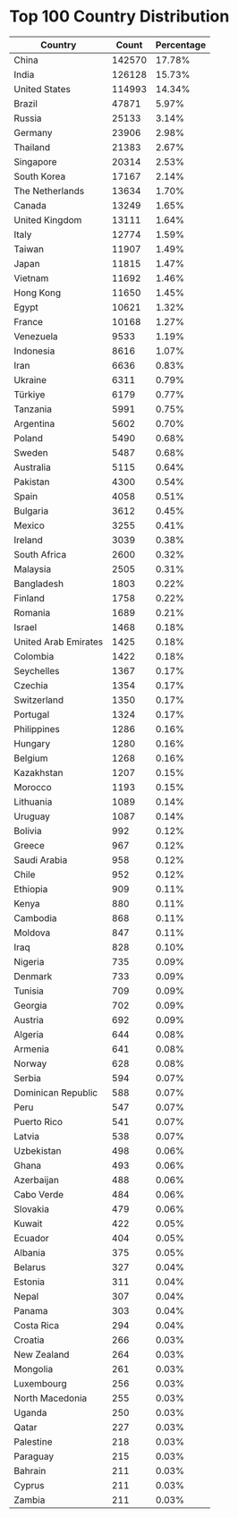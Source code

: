 # Top 100 Country Distribution
| Country | Count | Percentage |
|----|----|----|
| China | 142570 | 17.78% |
| India | 126128 | 15.73% |
| United States | 114993 | 14.34% |
| Brazil | 47871 | 5.97% |
| Russia | 25133 | 3.14% |
| Germany | 23906 | 2.98% |
| Thailand | 21383 | 2.67% |
| Singapore | 20314 | 2.53% |
| South Korea | 17167 | 2.14% |
| The Netherlands | 13634 | 1.70% |
| Canada | 13249 | 1.65% |
| United Kingdom | 13111 | 1.64% |
| Italy | 12774 | 1.59% |
| Taiwan | 11907 | 1.49% |
| Japan | 11815 | 1.47% |
| Vietnam | 11692 | 1.46% |
| Hong Kong | 11650 | 1.45% |
| Egypt | 10621 | 1.32% |
| France | 10168 | 1.27% |
| Venezuela | 9533 | 1.19% |
| Indonesia | 8616 | 1.07% |
| Iran | 6636 | 0.83% |
| Ukraine | 6311 | 0.79% |
| Türkiye | 6179 | 0.77% |
| Tanzania | 5991 | 0.75% |
| Argentina | 5602 | 0.70% |
| Poland | 5490 | 0.68% |
| Sweden | 5487 | 0.68% |
| Australia | 5115 | 0.64% |
| Pakistan | 4300 | 0.54% |
| Spain | 4058 | 0.51% |
| Bulgaria | 3612 | 0.45% |
| Mexico | 3255 | 0.41% |
| Ireland | 3039 | 0.38% |
| South Africa | 2600 | 0.32% |
| Malaysia | 2505 | 0.31% |
| Bangladesh | 1803 | 0.22% |
| Finland | 1758 | 0.22% |
| Romania | 1689 | 0.21% |
| Israel | 1468 | 0.18% |
| United Arab Emirates | 1425 | 0.18% |
| Colombia | 1422 | 0.18% |
| Seychelles | 1367 | 0.17% |
| Czechia | 1354 | 0.17% |
| Switzerland | 1350 | 0.17% |
| Portugal | 1324 | 0.17% |
| Philippines | 1286 | 0.16% |
| Hungary | 1280 | 0.16% |
| Belgium | 1268 | 0.16% |
| Kazakhstan | 1207 | 0.15% |
| Morocco | 1193 | 0.15% |
| Lithuania | 1089 | 0.14% |
| Uruguay | 1087 | 0.14% |
| Bolivia | 992 | 0.12% |
| Greece | 967 | 0.12% |
| Saudi Arabia | 958 | 0.12% |
| Chile | 952 | 0.12% |
| Ethiopia | 909 | 0.11% |
| Kenya | 880 | 0.11% |
| Cambodia | 868 | 0.11% |
| Moldova | 847 | 0.11% |
| Iraq | 828 | 0.10% |
| Nigeria | 735 | 0.09% |
| Denmark | 733 | 0.09% |
| Tunisia | 709 | 0.09% |
| Georgia | 702 | 0.09% |
| Austria | 692 | 0.09% |
| Algeria | 644 | 0.08% |
| Armenia | 641 | 0.08% |
| Norway | 628 | 0.08% |
| Serbia | 594 | 0.07% |
| Dominican Republic | 588 | 0.07% |
| Peru | 547 | 0.07% |
| Puerto Rico | 541 | 0.07% |
| Latvia | 538 | 0.07% |
| Uzbekistan | 498 | 0.06% |
| Ghana | 493 | 0.06% |
| Azerbaijan | 488 | 0.06% |
| Cabo Verde | 484 | 0.06% |
| Slovakia | 479 | 0.06% |
| Kuwait | 422 | 0.05% |
| Ecuador | 404 | 0.05% |
| Albania | 375 | 0.05% |
| Belarus | 327 | 0.04% |
| Estonia | 311 | 0.04% |
| Nepal | 307 | 0.04% |
| Panama | 303 | 0.04% |
| Costa Rica | 294 | 0.04% |
| Croatia | 266 | 0.03% |
| New Zealand | 264 | 0.03% |
| Mongolia | 261 | 0.03% |
| Luxembourg | 256 | 0.03% |
| North Macedonia | 255 | 0.03% |
| Uganda | 250 | 0.03% |
| Qatar | 227 | 0.03% |
| Palestine | 218 | 0.03% |
| Paraguay | 215 | 0.03% |
| Bahrain | 211 | 0.03% |
| Cyprus | 211 | 0.03% |
| Zambia | 211 | 0.03% |
